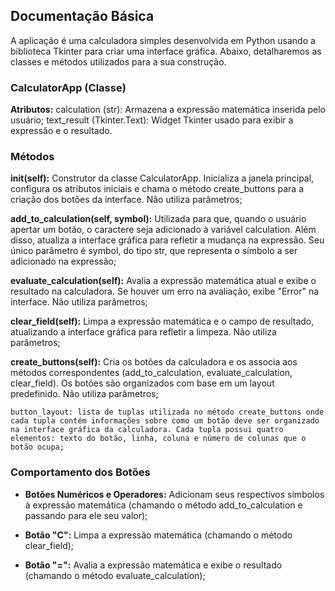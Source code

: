 ## Documentação Básica 

A aplicação é uma calculadora simples desenvolvida em Python usando a biblioteca Tkinter para criar uma interface gráfica. Abaixo, detalharemos as classes e métodos utilizados para a sua construção.

### CalculatorApp (Classe)

**Atributos:**
calculation (str): Armazena a expressão matemática inserida pelo usuário; text_result (Tkinter.Text): Widget Tkinter usado para exibir a expressão e o resultado.

### Métodos

**__init__(self):** Construtor da classe CalculatorApp. Inicializa a janela principal, configura os atributos iniciais e chama o método create_buttons para a criação dos botões da interface. Não utiliza parâmetros; 

**add_to_calculation(self, symbol):** Utilizada para que, quando o usuário apertar um botão, o caractere seja adicionado à variável calculation. Além disso, atualiza a interface gráfica para refletir a mudança na expressão. Seu único parâmetro é symbol, do tipo str, que representa o símbolo a ser adicionado na expressão;

**evaluate_calculation(self):** Avalia a expressão matemática atual e exibe o resultado na calculadora. Se houver um erro na avaliação, exibe "Error" na interface. Não utiliza parâmetros;

**clear_field(self):** Limpa a expressão matemática e o campo de resultado, atualizando a interface gráfica para refletir a limpeza. Não utiliza parâmetros;

**create_buttons(self):** Cria os botões da calculadora e os associa aos métodos correspondentes (add_to_calculation, evaluate_calculation, clear_field). Os botões são organizados com base em um layout predefinido. Não utiliza parâmetros;

    button_layout: lista de tuplas utilizada no método create_buttons onde cada tupla contém informações sobre como um botão deve ser organizado na interface gráfica da calculadora. Cada tupla possui quatro elementos: texto do botão, linha, coluna e número de colunas que o botão ocupa;

### Comportamento dos Botões

- **Botões Numéricos e Operadores:** Adicionam seus respectivos símbolos à expressão matemática (chamando o método add_to_calculation e passando para ele seu valor);

- **Botão "C":** Limpa a expressão matemática (chamando o método clear_field);

- **Botão "=":** Avalia a expressão matemática e exibe o resultado (chamando o método evaluate_calculation);